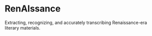 # RenAIssance
Extracting, recognizing, and accurately transcribing Renaissance-era literary materials.
